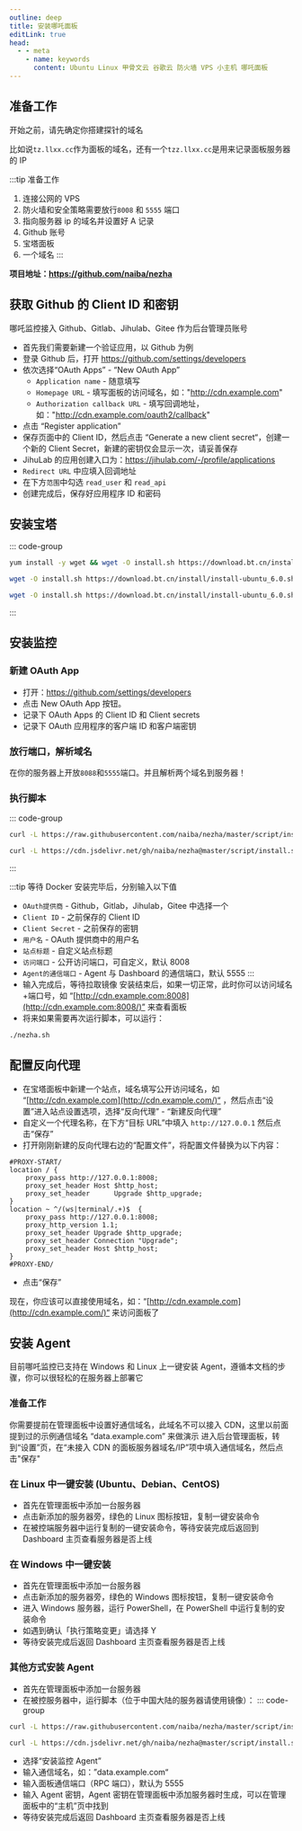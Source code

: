 ```yaml
---
outline: deep
title: 安装哪吒面板
editLink: true
head:
  - - meta
    - name: keywords
      content: Ubuntu Linux 甲骨文云 谷歌云 防火墙 VPS 小主机 哪吒面板
---
```


## 准备工作

开始之前，请先确定你搭建探针的域名

比如说`tz.llxx.cc`作为面板的域名，还有一个`tzz.llxx.cc`是用来记录面板服务器的 IP

:::tip 准备工作

1. 连接公网的 VPS
2. 防火墙和安全策略需要放行`8008` 和 `5555` 端口
3. 指向服务器 ip 的域名并设置好 A 记录
4. Github 账号
5. 宝塔面板
6. 一个域名
   :::

**项目地址：<https://github.com/naiba/nezha>**

## 获取 Github 的 Client ID 和密钥

哪吒监控接入 Github、Gitlab、Jihulab、Gitee 作为后台管理员账号

- 首先我们需要新建一个验证应用，以 Github 为例
- 登录 Github 后，打开 <https://github.com/settings/developers>
- 依次选择“OAuth Apps” - “New OAuth App”
  - `Application name` - 随意填写
  - `Homepage URL` - 填写面板的访问域名，如："<http://cdn.example.com>"
  - `Authorization callback URL` - 填写回调地址，如："<http://cdn.example.com/oauth2/callback>"
- 点击 “Register application”
- 保存页面中的 Client ID，然后点击 “Generate a new client secret“，创建一个新的 Client Secret，新建的密钥仅会显示一次，请妥善保存
- JihuLab 的应用创建入口为：https://jihulab.com/-/profile/applications
- `Redirect URL` 中应填入回调地址
- 在下方`范围`中勾选 `read_user` 和 `read_api`
- 创建完成后，保存好应用程序 ID 和密码

## 安装宝塔

::: code-group

```sh [Centos]
yum install -y wget && wget -O install.sh https://download.bt.cn/install/install_6.0.sh && sh install.sh ed8484bec
```

```sh [Ubuntu/Deepin]
wget -O install.sh https://download.bt.cn/install/install-ubuntu_6.0.sh && sudo bash install.sh ed8484bec
```

```sh [Debian]
wget -O install.sh https://download.bt.cn/install/install-ubuntu_6.0.sh && bash install.sh ed8484bec
```

:::

## 安装监控

### 新建 OAuth App

- 打开：https://github.com/settings/developers
- 点击 New OAuth App 按钮。
- 记录下 OAuth Apps 的 Client ID 和 Client secrets
- 记录下 OAuth 应用程序的客户端 ID 和客户端密钥

### 放行端口，解析域名

在你的服务器上开放`8088`和`5555`端口。并且解析两个域名到服务器！

### 执行脚本

::: code-group

```sh [国外机]
curl -L https://raw.githubusercontent.com/naiba/nezha/master/script/install.sh  -o nezha.sh && chmod +x nezha.sh && sudo ./nezha.sh
```

```sh [国内机]
curl -L https://cdn.jsdelivr.net/gh/naiba/nezha@master/script/install.sh -o nezha.sh && chmod +x nezha.sh && sudo CN=true ./nezha.sh
```

:::

:::tip 等待 Docker 安装完毕后，分别输入以下值

- `OAuth提供商` - Github，Gitlab，Jihulab，Gitee 中选择一个
- `Client ID` - 之前保存的 Client ID
- `Client Secret` - 之前保存的密钥
- `用户名` - OAuth 提供商中的用户名
- `站点标题` - 自定义站点标题
- `访问端口` - 公开访问端口，可自定义，默认 8008
- `Agent的通信端口` - Agent 与 Dashboard 的通信端口，默认 5555
  :::
- 输入完成后，等待拉取镜像
  安装结束后，如果一切正常，此时你可以访问域名+端口号，如 “[http://cdn.example.com:8008](http://cdn.example.com:8008/)” 来查看面板
- 将来如果需要再次运行脚本，可以运行：

```sh
./nezha.sh
```

## 配置反向代理

- 在宝塔面板中新建一个站点，域名填写公开访问域名，如 “[http://cdn.example.com](http://cdn.example.com/)“ ，然后点击“设置”进入站点设置选项，选择“反向代理” - “新建反向代理”
- 自定义一个代理名称，在下方“目标 URL”中填入 `http://127.0.0.1` 然后点击“保存”
- 打开刚刚新建的反向代理右边的“配置文件”，将配置文件替换为以下内容：

```nginx
#PROXY-START/
location / {
    proxy_pass http://127.0.0.1:8008;
    proxy_set_header Host $http_host;
    proxy_set_header      Upgrade $http_upgrade;
}
location ~ ^/(ws|terminal/.+)$  {
    proxy_pass http://127.0.0.1:8008;
    proxy_http_version 1.1;
    proxy_set_header Upgrade $http_upgrade;
    proxy_set_header Connection "Upgrade";
    proxy_set_header Host $http_host;
}
#PROXY-END/
```

- 点击“保存”

现在，你应该可以直接使用域名，如：“[http://cdn.example.com](http://cdn.example.com/)“ 来访问面板了

## 安装 Agent

目前哪吒监控已支持在 Windows 和 Linux 上一键安装 Agent，遵循本文档的步骤，你可以很轻松的在服务器上部署它

### 准备工作

你需要提前在管理面板中设置好通信域名，此域名不可以接入 CDN，这里以前面提到过的示例通信域名 “data.example.com” 来做演示
进入后台管理面板，转到“设置”页，在“未接入 CDN 的面板服务器域名/IP”项中填入通信域名，然后点击"保存"

### 在 Linux 中一键安装 (Ubuntu、Debian、CentOS)

- 首先在管理面板中添加一台服务器
- 点击新添加的服务器旁，绿色的 Linux 图标按钮，复制一键安装命令
- 在被控端服务器中运行复制的一键安装命令，等待安装完成后返回到 Dashboard 主页查看服务器是否上线

### 在 Windows 中一键安装

- 首先在管理面板中添加一台服务器
- 点击新添加的服务器旁，绿色的 Windows 图标按钮，复制一键安装命令
- 进入 Windows 服务器，运行 PowerShell，在 PowerShell 中运行复制的安装命令
- 如遇到确认「执行策略变更」请选择 Y
- 等待安装完成后返回 Dashboard 主页查看服务器是否上线

### 其他方式安装 Agent

- 首先在管理面板中添加一台服务器
- 在被控服务器中，运行脚本（位于中国大陆的服务器请使用镜像）：
  ::: code-group

```sh [国外机]
curl -L https://raw.githubusercontent.com/naiba/nezha/master/script/install.sh  -o nezha.sh && chmod +x nezha.sh && sudo ./nezha.sh
```

```sh [国内机]
curl -L https://cdn.jsdelivr.net/gh/naiba/nezha@master/script/install.sh -o nezha.sh && chmod +x nezha.sh && sudo CN=true ./nezha.sh
```

- 选择“安装监控 Agent”
- 输入通信域名，如：”data.example.com“
- 输入面板通信端口（RPC 端口），默认为 5555
- 输入 Agent 密钥，Agent 密钥在管理面板中添加服务器时生成，可以在管理面板中的“主机”页中找到
- 等待安装完成后返回 Dashboard 主页查看服务器是否上线
